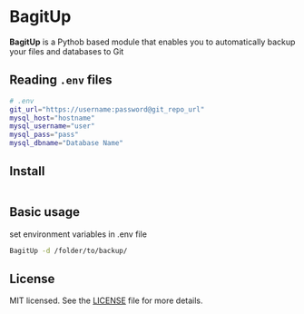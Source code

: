 # BagitUp
**BagitUp** is a Pythob based module that enables you to automatically backup your files and databases to Git

## Reading `.env` files  
  
```bash  
# .env  
git_url="https://username:password@git_repo_url"  
mysql_host="hostname"  
mysql_username="user"  
mysql_pass="pass"  
mysql_dbname="Database Name"  
```  
  
## Install
```pip install BagitUp
```

## Basic usage
set environment variables in .env file

```bash
BagitUp -d /folder/to/backup/
```

## License

MIT licensed. See the
[LICENSE](https://github.com/geetanshjindal/BagitUp/blob/master/LICENSE) file
for more details.
